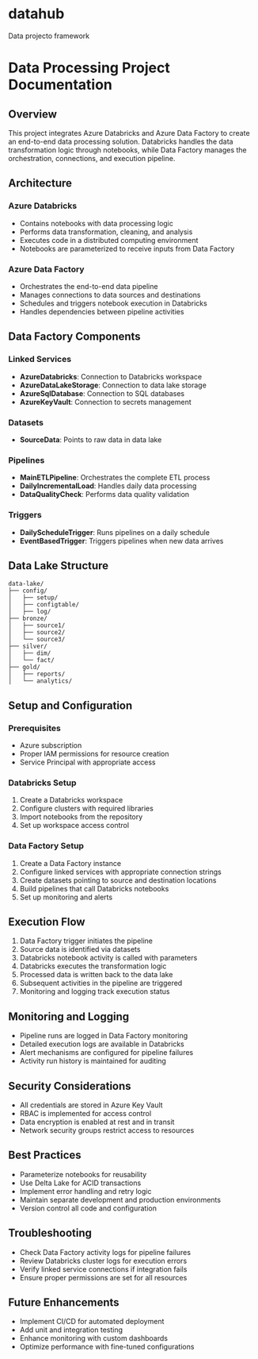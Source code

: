 # datahub
Data projecto framework

# Data Processing Project Documentation

## Overview
This project integrates Azure Databricks and Azure Data Factory to create an end-to-end data processing solution. Databricks handles the data transformation logic through notebooks, while Data Factory manages the orchestration, connections, and execution pipeline.

## Architecture
### Azure Databricks
- Contains notebooks with data processing logic
- Performs data transformation, cleaning, and analysis
- Executes code in a distributed computing environment
- Notebooks are parameterized to receive inputs from Data Factory

### Azure Data Factory
- Orchestrates the end-to-end data pipeline
- Manages connections to data sources and destinations
- Schedules and triggers notebook execution in Databricks
- Handles dependencies between pipeline activities

## Data Factory Components

### Linked Services
- **AzureDatabricks**: Connection to Databricks workspace
- **AzureDataLakeStorage**: Connection to data lake storage
- **AzureSqlDatabase**: Connection to SQL databases
- **AzureKeyVault**: Connection to secrets management

### Datasets
- **SourceData**: Points to raw data in data lake

### Pipelines
- **MainETLPipeline**: Orchestrates the complete ETL process
- **DailyIncrementalLoad**: Handles daily data processing
- **DataQualityCheck**: Performs data quality validation

### Triggers
- **DailyScheduleTrigger**: Runs pipelines on a daily schedule
- **EventBasedTrigger**: Triggers pipelines when new data arrives

## Data Lake Structure
```
data-lake/
├── config/
│   ├── setup/
│   ├── configtable/
│   ├── log/
├── bronze/
│   ├── source1/
│   ├── source2/
│   └── source3/
├── silver/
│   ├── dim/
│   └── fact/
├── gold/
│   ├── reports/
│   └── analytics/

```

## Setup and Configuration

### Prerequisites
- Azure subscription
- Proper IAM permissions for resource creation
- Service Principal with appropriate access

### Databricks Setup
1. Create a Databricks workspace
2. Configure clusters with required libraries
3. Import notebooks from the repository
4. Set up workspace access control

### Data Factory Setup
1. Create a Data Factory instance
2. Configure linked services with appropriate connection strings
3. Create datasets pointing to source and destination locations
4. Build pipelines that call Databricks notebooks
5. Set up monitoring and alerts

## Execution Flow
1. Data Factory trigger initiates the pipeline
2. Source data is identified via datasets
3. Databricks notebook activity is called with parameters
4. Databricks executes the transformation logic
5. Processed data is written back to the data lake
6. Subsequent activities in the pipeline are triggered
7. Monitoring and logging track execution status

## Monitoring and Logging
- Pipeline runs are logged in Data Factory monitoring
- Detailed execution logs are available in Databricks
- Alert mechanisms are configured for pipeline failures
- Activity run history is maintained for auditing

## Security Considerations
- All credentials are stored in Azure Key Vault
- RBAC is implemented for access control
- Data encryption is enabled at rest and in transit
- Network security groups restrict access to resources

## Best Practices
- Parameterize notebooks for reusability
- Use Delta Lake for ACID transactions
- Implement error handling and retry logic
- Maintain separate development and production environments
- Version control all code and configuration

## Troubleshooting
- Check Data Factory activity logs for pipeline failures
- Review Databricks cluster logs for execution errors
- Verify linked service connections if integration fails
- Ensure proper permissions are set for all resources

## Future Enhancements
- Implement CI/CD for automated deployment
- Add unit and integration testing
- Enhance monitoring with custom dashboards
- Optimize performance with fine-tuned configurations
